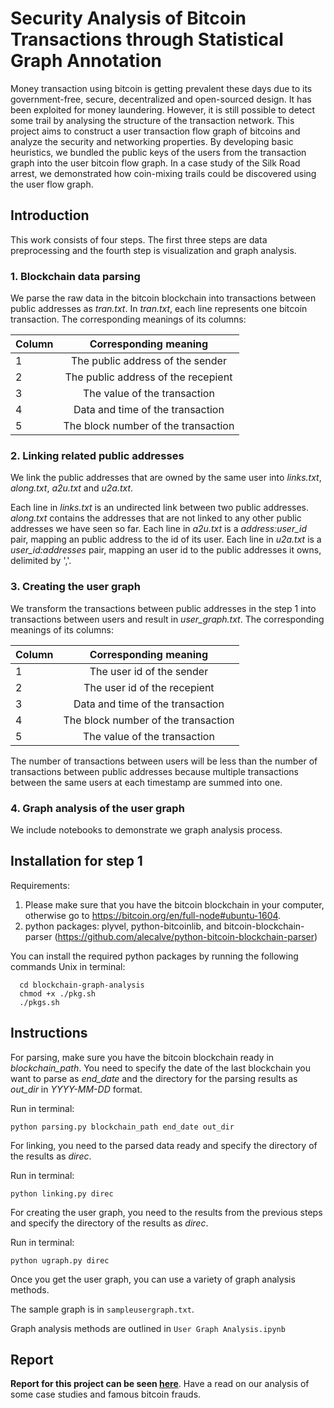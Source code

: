# Security Analysis of Bitcoin Transactions through Statistical Graph Annotation

Money transaction using bitcoin is getting prevalent these days due to its government-free, secure, decentralized and open-sourced
design. It has been exploited for money laundering. However, it is still possible to detect some trail by analysing the structure of the transaction network. This project aims to construct a user transaction flow graph of bitcoins and analyze the security and networking properties. By developing basic heuristics, we bundled the public keys of the users from the transaction graph into the user bitcoin flow graph. In a case study of the Silk Road arrest, we demonstrated how coin-mixing trails could be discovered using the user flow graph.

## Introduction
This work consists of four steps. The first three steps are data preprocessing and the fourth step is visualization and graph analysis.
### 1. Blockchain data parsing
We parse the raw data in the bitcoin blockchain into transactions between public addresses as *tran.txt*. In *tran.txt*, each line represents one bitcoin transaction. The corresponding meanings of its columns:



| Column       | Corresponding meaning          | 
| ------------- |:-------------:|
| 1      | The public address of the sender | 
| 2      | The public address of the recepient     |  
| 3 | The value of the transaction      |  
| 4 | Data and time of the transaction      |  
| 5 | The block number of the transaction      |  



### 2. Linking related public addresses
We link the public addresses that are owned by the same user into *links.txt*, *along.txt*, *a2u.txt* and *u2a.txt*. 

Each line in *links.txt* is an undirected link between two public addresses. *along.txt* contains the addresses that are not linked to any other public addresses we have seen so far. Each line in *a2u.txt* is a *address:user_id* pair, mapping an public address to the id of its user. Each line in *u2a.txt* is a *user_id:addresses* pair, mapping an user id to the public addresses it owns, delimited by ','.

### 3. Creating the user graph 
We transform the transactions between public addresses in the step 1 into transactions between users and result in *user_graph.txt*. The corresponding meanings of its columns:

| Column       | Corresponding meaning          | 
| ------------- |:-------------:|
| 1      | The user id of the sender | 
| 2      | The user id of the recepient     |  
| 3 | Data and time of the transaction      |  
| 4 | The block number of the transaction      |  
| 5 | The value of the transaction      |  

The number of transactions between users will be less than the number of transactions between public addresses because multiple transactions between the same users at each timestamp are summed into one.

### 4. Graph analysis of the user graph
We include notebooks to demonstrate we graph analysis process. 



## Installation for step 1

Requirements:
1. Please make sure that you have the bitcoin blockchain in your computer, otherwise go to https://bitcoin.org/en/full-node#ubuntu-1604.
2. python packages: plyvel, python-bitcoinlib, and bitcoin-blockchain-parser (https://github.com/alecalve/python-bitcoin-blockchain-parser)


You can install the required python packages by running the following commands Unix in terminal: 

```
  cd blockchain-graph-analysis
  chmod +x ./pkg.sh
  ./pkgs.sh
```

## Instructions
For parsing, make sure you have the bitcoin blockchain ready in *blockchain_path*. You need to specify the date of the last blockchain you want to parse as *end_date*  and the directory for the parsing results as *out_dir* in *YYYY-MM-DD* format. 

Run in terminal:

```
python parsing.py blockchain_path end_date out_dir
```

For linking, you need to the parsed data ready and specify the directory of the results as *direc*. 

Run in terminal:

```
python linking.py direc
```

For creating the user graph, you need to the results from the previous steps and specify the directory of the results as *direc*. 

Run in terminal:

```
python ugraph.py direc
```

Once you get the user graph, you can use a variety of graph analysis methods.

The sample graph is in `sampleusergraph.txt`.

Graph analysis methods are outlined in `User Graph Analysis.ipynb`

## Report

**Report for this project can be seen [here](https://github.com/pranav-ust/bitcoin/blob/master/Security%20Analysis%20of%20Bitcoin%20Transactions%20through%20Statistical%20Graph%20Annotation.pdf)**. Have a read on our analysis of some case studies and famous bitcoin frauds.